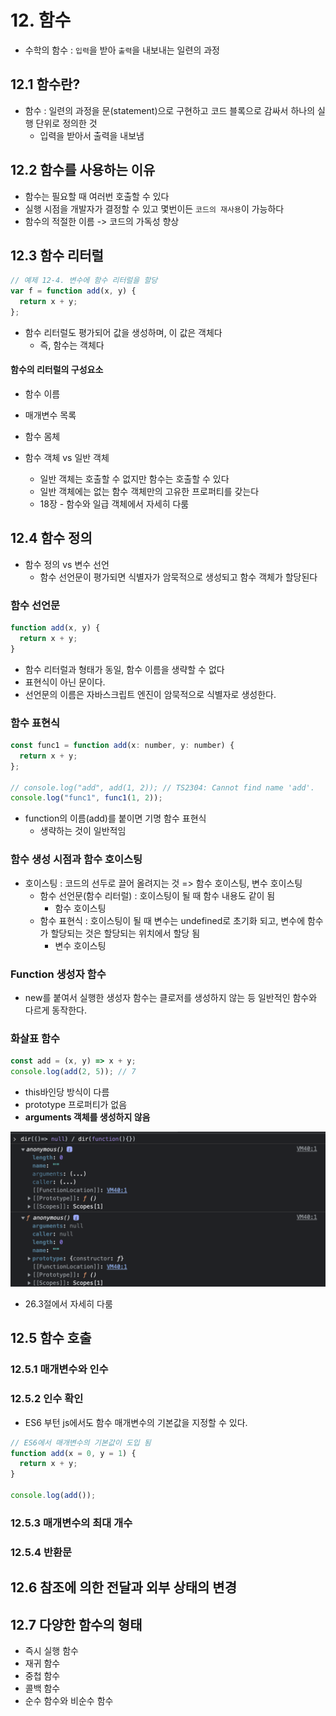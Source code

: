 # 12. 함수

- 수학의 함수 : `입력`을 받아 `출력`을 내보내는 일련의 과정

## 12.1 함수란?

- 함수 : 일련의 과정을 문(statement)으로 구현하고 코드 블록으로 감싸서 하나의 실행 단위로 정의한 것
  - 입력을 받아서 출력을 내보냄

## 12.2 함수를 사용하는 이유

- 함수는 필요할 때 여러번 호출할 수 있다
- 실행 시점을 개발자가 결정할 수 있고 몇번이든 `코드의 재사용`이 가능하다
- 함수의 적절한 이름 -> 코드의 가독성 향상

## 12.3 함수 리터럴

```js
// 예제 12-4. 변수에 함수 리터럴을 할당
var f = function add(x, y) {
  return x + y;
};
```

- 함수 리터럴도 평가되어 값을 생성하며, 이 값은 객체다
  - 즉, 함수는 객체다

#### 함수의 리터럴의 구성요소

- 함수 이름
- 매개변수 목록
- 함수 몸체

- 함수 객체 vs 일반 객체
  - 일반 객체는 호출할 수 없지만 함수는 호출할 수 있다
  - 일반 객체에는 없는 함수 객체만의 고유한 프로퍼티를 갖는다
  - 18장 - 함수와 일급 객체에서 자세히 다룸

## 12.4 함수 정의

- 함수 정의 vs 변수 선언
  - 함수 선언문이 평가되면 식별자가 암묵적으로 생성되고 함수 객체가 할당된다

### 함수 선언문

```js
function add(x, y) {
  return x + y;
}
```

- 함수 리터럴과 형태가 동일, 함수 이름을 생략할 수 없다
- 표현식이 아닌 문이다.
- 선언문의 이름은 자바스크립트 엔진이 암묵적으로 식별자로 생성한다.

### 함수 표현식

```js
const func1 = function add(x: number, y: number) {
  return x + y;
};

// console.log("add", add(1, 2)); // TS2304: Cannot find name 'add'.
console.log("func1", func1(1, 2));
```

- function의 이름(add)를 붙이면 기명 함수 표현식
  - 생략하는 것이 일반적임

### 함수 생성 시점과 함수 호이스팅

- 호이스팅 : 코드의 선두로 끌어 올려지는 것 => 함수 호이스팅, 변수 호이스팅
  - 함수 선언문(함수 리터럴) : 호이스팅이 될 때 함수 내용도 같이 됨
    - 함수 호이스팅
  - 함수 표현식 : 호이스팅이 될 때 변수는 undefined로 초기화 되고, 변수에 함수가 할당되는 것은 할당되는 위치에서 할당 됨
    - 변수 호이스팅

### Function 생성자 함수

- new를 붙여서 실행한 생성자 함수는 클로저를 생성하지 않는 등 일반적인 함수와 다르게 동작한다.

### 화살표 함수

```js
const add = (x, y) => x + y;
console.log(add(2, 5)); // 7
```

- this바인당 방식이 다름
- prototype 프로퍼티가 없음
- **arguments 객체를 생성하지 않음**

![arrowFunction_vs_function](./dir_function.png)

- 26.3절에서 자세히 다룸

## 12.5 함수 호출

### 12.5.1 매개변수와 인수

### 12.5.2 인수 확인

- ES6 부턴 js에서도 함수 매개변수의 기본값을 지정할 수 있다.

```js
// ES6에서 매개변수의 기본값이 도입 됨
function add(x = 0, y = 1) {
  return x + y;
}

console.log(add());
```

### 12.5.3 매개변수의 최대 개수

### 12.5.4 반환문

## 12.6 참조에 의한 전달과 외부 상태의 변경

## 12.7 다양한 함수의 형태

- 즉시 실행 함수
- 재귀 함수
- 중첩 함수
- 콜백 함수
- 순수 함수와 비순수 함수
